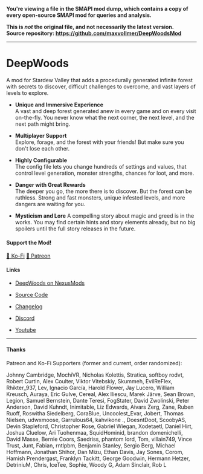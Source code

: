 **You're viewing a file in the SMAPI mod dump, which contains a copy of every open-source SMAPI mod
for queries and analysis.**

**This is _not_ the original file, and not necessarily the latest version.**  
**Source repository: https://github.com/maxvollmer/DeepWoodsMod**

----

# DeepWoods

A mod for Stardew Valley that adds a procedurally generated infinite forest with secrets to discover, difficult challenges to overcome, and vast layers of levels to explore.

- **Unique and Immersive Experience**  
A vast and deep forest generated anew in every game and on every visit on-the-fly. You never know what the next corner, the next level, and the next path might bring.

- **Multiplayer Support**  
Explore, forage, and the forest with your friends! But make sure you don't lose each other.

- **Highly Configurable**  
The config file lets you change hundreds of settings and values, that control level generation, monster strengths, chances for loot, and more.

- **Danger with Great Rewards**  
The deeper you go, the more there is to discover. But the forest can be ruthless. Strong and fast monsters, unique infested levels, and more dangers are waiting for you.

- **Mysticism and Lore**
A compelling story about magic and greed is in the works. You may find certain hints and story elements already, but no big spoilers until the full story releases in the future.

#### Support the Mod!

[🍵 Ko-Fi](https://www.ko-fi.com/maxmakesmods)
[💸 Patreon](https://www.patreon.com/maxmakesmods)

#### Links

- [DeepWoods on NexusMods](https://www.nexusmods.com/stardewvalley/mods/2571/)
- [Source Code](https://github.com/maxvollmer/DeepWoodsMod)
- [Changelog](https://github.com/maxvollmer/DeepWoodsMod/tree/main/docs/release-notes.md)

- [Discord](https://discord.gg/jujwEGf62K)
- [Youtube](https://youtube.com/maxmakesmods)

---
#### Thanks

Patreon and Ko-Fi Supporters (former and current, order randomized):

Johnny Cambridge, MochiVR, Nicholas Kolettis, Stratica, softboy rodvt, Robert Curtin, Alex Coulter, Viktor Vitebskiy, Skummeh, EvilReFlex, Rhikter_937, Lev, Ignacio García, Harold Flower, Jay Lucero, William Kreusch, Auraya, Eric Gulve, Cereal, Alex Iliescu, Marek Järve, Sean Brown, Legion, Samuel Bernstein, Dante Teresi, FogStater, David Zwolinski, Peter Anderson, David Kuhndt, Inimitable, Liz Edwards, Aivars Zerg, Zane, Ruben Ruoff, Roswitha Siedelberg, CoraBlue, Uncoolest_Evar, Jobert, Thomas Nielsen, udwxmoose, Garrulous64, kahvikone ., DoesntDoot, ScoobyAS, Devin Stapleford, Christopher Rose, Gabriel Wiegan, Xodetaetl, Daniel Hirt, Joshua Cluelow, Ari Tuohenmaa, SquidHominid, brandon domenichelli, David Masse, Bernie Coors, Saedriss, phantom lord, Tom, villain749, Vince Trust, Junt, Fabian, rntlpbm, Benjamin Stanley, Sergio Berg, Michael Hoffmann, Jonathan Shihor, Dan Mizu, Ethan Davis, Jay Sones, Corom, Hamish Prendergast, Franklyn Tackitt, George Goodwin, Hermann Hetzer, DetriniuM, Chris, IceTee, Sophie, Woody G, Adam Sinclair, Rob L
